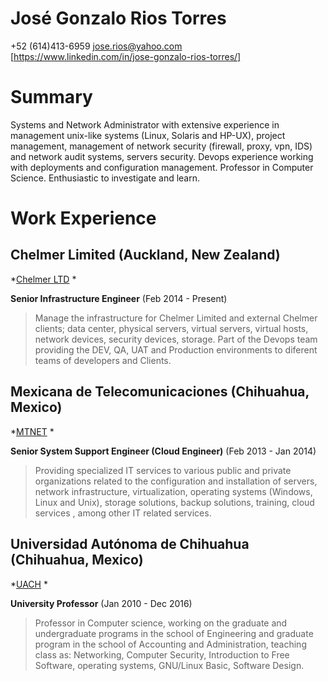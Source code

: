 # José Gonzalo Rios Torres
+52 (614)413-6959
jose.rios@yahoo.com  
[https://www.linkedin.com/in/jose-gonzalo-rios-torres/]

# Summary

Systems and Network Administrator with extensive experience in management unix-like systems (Linux, Solaris and HP-UX), project management, management of network security (firewall, proxy, vpn, IDS) and network audit systems, servers security. Devops experience working with deployments and configuration management. Professor in Computer Science. Enthusiastic to investigate and learn. 

# Work Experience

## Chelmer Limited (Auckland, New Zealand)
*[Chelmer LTD][]  *

**Senior Infrastructure Engineer** (Feb 2014 - Present)
>Manage the infrastructure for Chelmer Limited and external Chelmer clients; data center, physical servers, virtual servers, virtual hosts, network devices, security devices, storage. Part of the Devops team providing the DEV, QA, UAT and Production environments to diferent teams of developers and Clients.

## Mexicana de Telecomunicaciones (Chihuahua, Mexico)
*[MTNET][] *

**Senior System Support Engineer (Cloud Engineer)** (Feb 2013 - Jan 2014)
>Providing specialized IT services to various public and private organizations related to the configuration and installation of servers, network infrastructure, virtualization, operating systems (Windows, Linux and Unix), storage solutions, backup solutions, training, cloud services , among other IT related services.


## Universidad Autónoma de Chihuahua (Chihuahua, Mexico)
*[UACH][] *

**University Professor** (Jan 2010 - Dec 2016)
>Professor in Computer science, working on the graduate and undergraduate programs in the school of Engineering and graduate program in the school of Accounting and Administration, teaching class  as: Networking, Computer Security, Introduction to Free Software, operating systems, GNU/Linux Basic, Software Design.


[Chelmer LTD]: http://www.chelmer.co.nz/
[MTNET]: https://www.mtnet.com.mx/
[UACH]: https://www.uach.mx/

